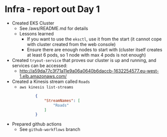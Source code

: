 # Infra - report out Day 1

* Created EKS Cluster
    * See /aws/README.md for details
    * Lessons learned
        * If you want to use the `eksctl`, use it from the start (it cannot cope with cluster created from the web console)
        * Ensure there are enough nodes to start with (cluster itself creates at least 6 pods, so 1 node with max 4 pods is not enough)
* Created `tryout-service` that proves our cluster is up and running, and services can be accessed:
    * http://a59da77c3f71a11e9a06a0640b6daccb-1632254577.eu-west-1.elb.amazonaws.com/
* Created a Kinesis stream called `Roads`
    * `aws kinesis list-streams`
        ```json
               {
                   "StreamNames": [
                       "Roads"
                   ]
               }
        ```    
* Prepared github actions
    * See `github-workflows` branch
    